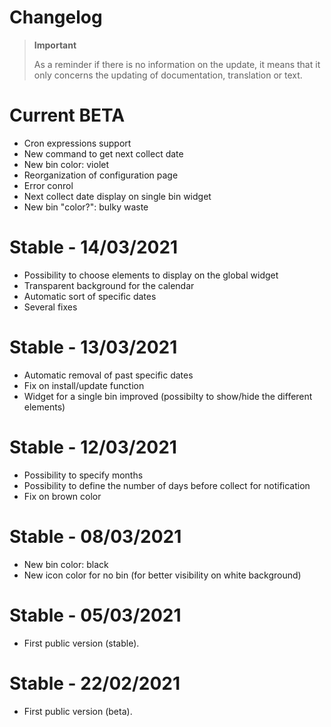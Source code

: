 # Changelog 

>**Important**
>
>As a reminder if there is no information on the update, it means that it only concerns the updating of documentation, translation or text.

# Current BETA
- Cron expressions support
- New command to get next collect date
- New bin color: violet
- Reorganization of configuration page
- Error conrol
- Next collect date display on single bin widget
- New bin "color?": bulky waste

# Stable - 14/03/2021
- Possibility to choose elements to display on the global widget
- Transparent background for the calendar
- Automatic sort of specific dates
- Several fixes

# Stable - 13/03/2021
- Automatic removal of past specific dates
- Fix on install/update function
- Widget for a single bin improved (possibilty to show/hide the different elements)

# Stable - 12/03/2021
- Possibility to specify months
- Possibility to define the number of days before collect for notification
- Fix on brown color

# Stable - 08/03/2021
- New bin color: black
- New icon color for no bin (for better visibility on white background)

# Stable - 05/03/2021
- First public version (stable).

# Stable - 22/02/2021
- First public version (beta).
